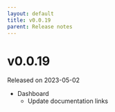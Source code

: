 ```yaml
---
layout: default
title: v0.0.19
parent: Release notes
---
```


<!-- markdownlint-disable title-case-style -->

# v0.0.19

Released on 2023-05-02

<!-- markdownlint-enable title-case-style -->

- Dashboard
  - Update documentation links
